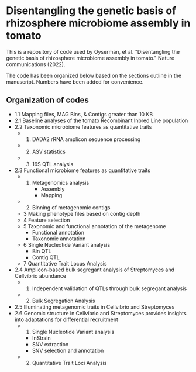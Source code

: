 # Disentangling the genetic basis of rhizosphere microbiome assembly in tomato

This is a repository of code used by Oyserman, et al. "Disentangling the genetic basis of rhizosphere microbiome assembly in tomato." Nature communications (2022).

The code has been organized below based on the sections outline in the manuscript. Numbers have been added for convenience.

## Organization of codes
* 1.1 Mapping files, MAG Bins, & Contigs greater than 10 KB
* 2.1 Baseline analyses of the tomato Recombinant Inbred Line population
* 2.2 Taxonomic microbiome features as quantitative traits
    * 1. DADA2 rRNA amplicon sequence processing
    * 2. ASV statistics
    * 3. 16S QTL analysis
* 2.3 Functional microbiome features as quantitative traits 
    * 1. Metagenomics analysis
         * Assembly
         * Mapping
    * 2. Binning of metagenomic contigs
    * 3 Making phenotype files based on contig depth
    * 4 Feature selection
    * 5 Taxonomic and functional annotation of the metagenome
         * Functional annotation
         * Taxonomic annotation
    * 6 Single Nucleotide Variant analysis
         * Bin QTL
         * Contig QTL
    * 7 Quantitative Trait Locus Analysis
* 2.4 Amplicon-based bulk segregant analysis of Streptomyces and Cellvibrio abundance 
    * 1. Independent validation of QTLs through bulk segregant analysis
    * 2. Bulk Segregation Analysis
* 2.5 Illuminating metagenomic traits in Cellvibrio and Streptomyces
* 2.6 Genomic structure in Cellvibrio and Streptomyces provides insights into adaptations for differential recruitment
    * 1. Single Nucleotide Variant analysis
        * InStrain
        * SNV extraction
        * SNV selection and annotation
    * 2. Quantitative Trait Loci Analysis
